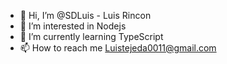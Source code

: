 - 👋 Hi, I’m @SDLuis - Luis Rincon
- 👀 I’m interested in Nodejs
- 🌱 I’m currently learning TypeScript
- 📫 How to reach me Luistejeda0011@gmail.com

<!---
SDLuis/SDLuis is a ✨ special ✨ repository because its `README.md` (this file) appears on your GitHub profile.
You can click the Preview link to take a look at your changes.
--->
